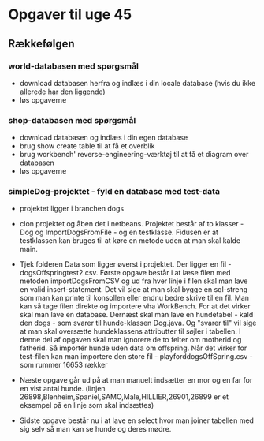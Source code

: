 # Opgaver til uge 45 
## Rækkefølgen 
### world-databasen med spørgsmål
- download databasen herfra og indlæs i din locale database (hvis du ikke allerede har den liggende)
- løs opgaverne

### shop-databasen med spørgsmål
- download databasen og indlæs i din egen database
- brug show create table <tablename> til at få et overblik
- brug workbench' reverse-engineering-værktøj til at få et diagram over databasen
- løs opgaverne

### simpleDog-projektet - fyld en database med test-data
- projektet ligger i branchen dogs
- clon projektet og åben det i netbeans. Projektet består af to klasser - Dog og ImportDogsFromFile - og en testklasse. Fidusen er at testklassen kan bruges til at køre en metode uden at man skal kalde main.
- Tjek folderen Data som ligger øverst i projektet. Der ligger en fil - dogsOffspringtest2.csv. 
Første opgave består i at læse filen med metoden importDogsFromCSV og ud fra hver linje i filen skal man lave en valid insert-statement.
Det vil sige at man skal bygge en sql-streng som man kan printe til konsollen eller endnu bedre skrive til en fil.
Man kan så tage filen direkte og importere vha WorkBench.
For at det virker skal man lave en database. Dernæst skal man lave en hundetabel - kald den dogs - som svarer til hunde-klassen Dog.java. 
Og "svarer til" vil sige at man skal oversætte hundeklassens attributter til søjler i tabellen. 
I denne del af opgaven skal man ignorere de to felter om motherid og fatherid. Så importér hunde uden data om offspring.
Når det virker for test-filen kan man importere den store fil - playforddogsOffSpring.csv -som rummer 16653 rækker

- Næste opgave går ud på at man manuelt indsætter en mor og en far for en vist antal hunde.
(linjen 26898,Blenheim,Spaniel,SAMO,Male,HILLIER,26901,26899 er et eksempel på en linje som skal indsættes)
- Sidste opgave består nu i at lave en select hvor man joiner tabellen med sig selv så man kan se hunde og deres mødre.

